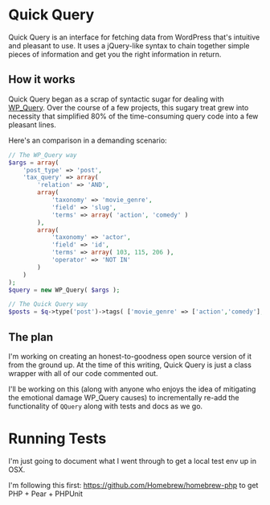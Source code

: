 # Quick Query

Quick Query is an interface for fetching data from WordPress that's intuitive and pleasant to use. It uses a jQuery-like syntax to chain together simple pieces of information and get you the right information in return.

## How it works

Quick Query began as a scrap of syntactic sugar for dealing with [WP_Query](http://codex.wordpress.org/Class_Reference/WP_Query). Over the course of a few projects, this sugary treat grew into necessity that simplified 80% of the time-consuming query code into a few pleasant lines.

Here's an comparison in a demanding scenario:
```php
// The WP_Query way
$args = array(
	'post_type' => 'post',
	'tax_query' => array(
		'relation' => 'AND',
		array(
			'taxonomy' => 'movie_genre',
			'field' => 'slug',
			'terms' => array( 'action', 'comedy' )
		),
		array(
			'taxonomy' => 'actor',
			'field' => 'id',
			'terms' => array( 103, 115, 206 ),
			'operator' => 'NOT IN'
		)
	)
);
$query = new WP_Query( $args );

// The Quick Query way
$posts = $q->type('post')->tags( ['movie_genre' => ['action','comedy'], 'actor' => [103, 115, 206]], 'AND' );

```

## The plan

I'm working on creating an honest-to-goodness open source version of it from the ground up. At the time of this writing, Quick Query is just a class wrapper with all of our code commented out. 

I'll be working on this (along with anyone who enjoys the idea of mitigating the emotional damage WP_Query causes) to incrementally re-add the functionality of `QQuery` along with tests and docs as we go.

# Running Tests

I'm just going to document what I went through to get a local test env up in OSX.

I'm following this first: https://github.com/Homebrew/homebrew-php to get PHP + Pear + PHPUnit
